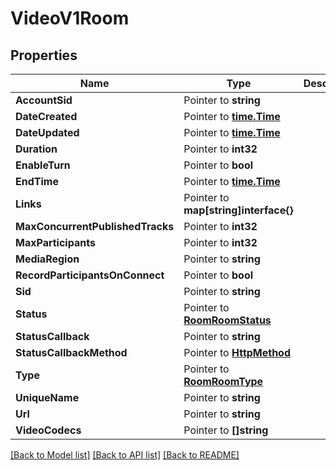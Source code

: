 # VideoV1Room

## Properties

Name | Type | Description | Notes
------------ | ------------- | ------------- | -------------
**AccountSid** | Pointer to **string** |  |
**DateCreated** | Pointer to [**time.Time**](time.Time.md) |  |
**DateUpdated** | Pointer to [**time.Time**](time.Time.md) |  |
**Duration** | Pointer to **int32** |  |
**EnableTurn** | Pointer to **bool** |  |
**EndTime** | Pointer to [**time.Time**](time.Time.md) |  |
**Links** | Pointer to **map[string]interface{}** |  |
**MaxConcurrentPublishedTracks** | Pointer to **int32** |  |
**MaxParticipants** | Pointer to **int32** |  |
**MediaRegion** | Pointer to **string** |  |
**RecordParticipantsOnConnect** | Pointer to **bool** |  |
**Sid** | Pointer to **string** |  |
**Status** | Pointer to [**RoomRoomStatus**](room_room_status.md) |  |
**StatusCallback** | Pointer to **string** |  |
**StatusCallbackMethod** | Pointer to [**HttpMethod**](http_method.md) |  |
**Type** | Pointer to [**RoomRoomType**](room_room_type.md) |  |
**UniqueName** | Pointer to **string** |  |
**Url** | Pointer to **string** |  |
**VideoCodecs** | Pointer to **[]string** |  |

[[Back to Model list]](../README.md#documentation-for-models) [[Back to API list]](../README.md#documentation-for-api-endpoints) [[Back to README]](../README.md)


